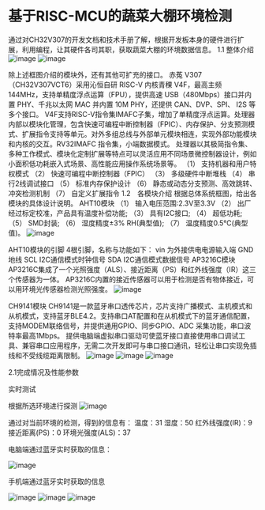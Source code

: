 # 基于RISC-MCU的蔬菜大棚环境检测
通过对CH32V307的开发文档和技术手册了解，根据开发板本身的硬件进行扩展，利用编程，让其硬件各司其职，获取蔬菜大棚的环境数据信息。
1.1	整体介绍
![image](https://user-images.githubusercontent.com/58928827/175905081-14973f8b-5220-4855-8a5b-e13d664b9ac0.png)
![image](https://user-images.githubusercontent.com/58928827/175905137-e08a9fcf-920f-42a3-b827-7531e521771c.png)

除上述框图介绍的模块外，还有其他可扩充的接口。
赤菟 V307（CH32V307VCT6）采用沁恒自研 RISC-V 内核青稞 V4F，最高主频 144MHz，支持单精度浮点运算（FPU），提供高速 USB（480Mbps）接口并内置 PHY、千兆以太网 MAC 并内置 10M PHY，还提供 CAN、DVP、SPI、 I2S 等多个接口。
V4F支持RISC-V指令集IMAFC子集，增加了单精度浮点运算。处理器内部以模块化管理，包含快速可编程中断控制器（FPIC）、内存保护、分支预测模式、扩展指令支持等单元。对外多组总线与外部单元模块相连，实现外部功能模块和内核的交互。RV32IMAFC 指令集，小端数据模式。
处理器以其极简指令集、多种工作模式、模块化定制扩展等特点可以灵活应用不同场景微控制器设计，例如小面积低功耗嵌入式场景、高性能应用操作系统场景等。
（1）	支持机器和用户特权模式
（2）	快速可编程中断控制器（FPIC）
（3）	多级硬件中断堆栈
（4）	串行2线调试接口
（5）	标准内存保护设计
（6）	静态或动态分支预测、高效跳转、冲突检测机制
（7）	自定义扩展指令
1.2　各模块介绍
根据总体系统框图，给出各模块的具体设计说明。
	AHT10模块
（1）	输入电压范围:2.3V至3.3V
（2）	出厂经过标定校准，产品具有温度补偿功能;
（3）	具有I2C接口;
（4）	超低功耗;
（5）	SMD封装;
（6）	湿度精度±3% RH(典型值);
（7）	温度精度0.5℃(典型值)。
![image](https://user-images.githubusercontent.com/58928827/175905371-2724f4b2-594f-4540-adf3-847721b26631.png)

AHT10模块的引脚
4根引脚，名称与功能如下：
vin 为外接供电电源输入端
GND 地线
SCL I2C通信模式时钟信号
SDA I2C通信模式数据信号
	AP3216C模块
	AP3216C集成了一个光照强度（ALS）、接近距离（PS）和红外线强度（IR）这三个传感器为一体。
	AP3216C内置的接近传感器可以用于检测是否有物体接近，可以用环境光传感器检测光照强度。 
![image](https://user-images.githubusercontent.com/58928827/175905427-25325281-a104-44c6-9c20-cdcfb867d011.png)

CH9141模块
	CH9141是一款蓝牙串口透传芯片，芯片支持广播模式、主机模式和从机模式，支持蓝牙BLE4.2。支持串口AT配置和在从机模式下的蓝牙通信配置，支持MODEM联络信号，并提供通用GPIO、同步GPIO、ADC 采集功能，串口波特率最高1Mbps。
提供电脑端虚拟串口驱动可使蓝牙接口直接使用串口调试工具、兼容串口应用程序，无需二次开发即可与串口接口通讯，轻松让串口实现免插线和不受线缆距离限制。
![image](https://user-images.githubusercontent.com/58928827/175905509-a29c972e-f5ae-4950-bc9c-2f7ab8ba6020.png)
![image](https://user-images.githubusercontent.com/58928827/175905557-4d99e34e-953a-42f0-bbc4-ed1ec0d3439c.png)
![image](https://user-images.githubusercontent.com/58928827/175905601-7c21ec21-ef9d-4d4c-a468-a5a398c44829.png)

2.1完成情况及性能参数
	
实时测试

根据所选环境进行探测
![image](https://user-images.githubusercontent.com/58928827/175905705-186cce15-97bb-446c-9be6-09e50eaf2cdf.png)

通过对当前环境的检测，得到的信息有：
	温度：31
	湿度：50
	红外线强度(IR)：9
	接近距离(PS)：0
	环境光强度(ALS)：37

电脑端通过蓝牙实时获取的信息：

![image](https://user-images.githubusercontent.com/58928827/175905816-fc06b087-f8d5-4979-bfd2-3af5c1ac23d1.png)

手机端通过蓝牙实时获取的信息

![image](https://user-images.githubusercontent.com/58928827/175905870-1faf7aa1-2a13-40d7-b2f5-fe928d0e1706.png)
![image](https://user-images.githubusercontent.com/58928827/175905896-5069f33a-d403-470b-80b5-d86dd4fda4a6.png)
![image](https://user-images.githubusercontent.com/58928827/175905924-3139ec4c-017d-408f-b324-aa35692e777e.png)









